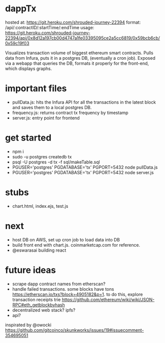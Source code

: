 # dappTx

hosted at: https://git.heroku.com/shrouded-journey-22394
format: /api/:contractID/:startTime/:endTime
usage: https://git.heroku.com/shrouded-journey-22394/api/0x8d12a197cb00d4747a1fe03395095ce2a5cc6819/0x59bcb6cb/0x59c19f03



Visualizes transaction volume of biggest ethereum smart contracts. Pulls data from 
Infura, puts it in a postgres DB, (eventually a cron job). Exposed via a webapp 
that queries the DB, formats it properly for the front-end, which displays graphs. 

# important files

* pullData.js: hits the Infura API for all the transactions in the latest block and saves them to a local postgres DB. 
* frequency.js: returns contract tx frequency by timestamp
* server.js: entry point for frontend 

# get started
- npm i
- sudo -u postgres createdb tx
- psql -U postgres -d tx -f sql/makeTable.sql
- PGUSER='postgres' PGDATABASE='tx' PGPORT=5432 node pullData.js
- PGUSER='postgres' PGDATABASE='tx' PGPORT=5432 node server.js


# stubs
- chart.html, index.ejs, test.js

# next

- host DB on AWS, set up cron job to load data into DB
- build front end with chart.js. coinmarketcap.com for reference.
- @eswarasai building react 

# future ideas
- scrape dapp contract names from etherscan?
- handle failed transactions. some blocks have tons https://etherscan.io/txs?block=4905182&p=1.
    to do this, explore transaction receipts trie https://github.com/ethereum/wiki/wiki/JSON-RPC#eth_getblockbyhash
- decentralized web stack? ipfs? 
- api? 


inspirated by @owocki https://github.com/gitcoinco/skunkworks/issues/19#issuecomment-354695051
